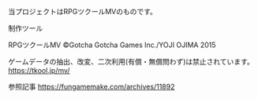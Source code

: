 当プロジェクトはRPGツクールMVのものです。

制作ツール

RPGツクールMV
©Gotcha Gotcha Games Inc./YOJI OJIMA 2015

ゲームデータの抽出、改変、二次利用(有償・無償問わず)は禁止されています。
https://tkool.jp/mv/


参照記事
https://fungamemake.com/archives/11892
